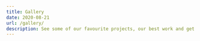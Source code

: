 ```yaml
---
title: Gallery
date: 2020-08-21
url: /gallery/
description: See some of our favourite projects, our best work and get some inspiration for your own home from the Oakville Windows & Doors gallery.
---
```

